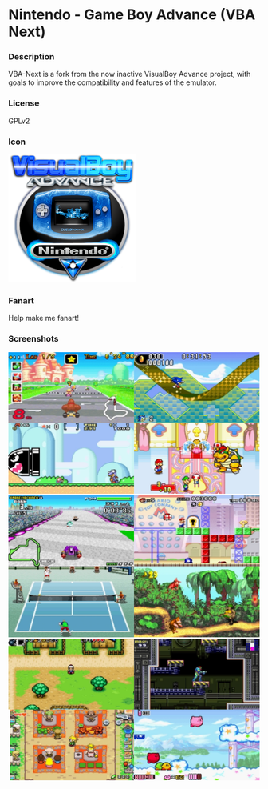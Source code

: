 # Nintendo - Game Boy Advance (VBA Next)

### Description

VBA-Next is a fork from the now inactive VisualBoy Advance project, with goals to improve the compatibility and features of the emulator.

### License

GPLv2

### Icon

![Nintendo - Game Boy Advance (VBA Next) icon](game.libretro.vba-next/resources/icon.png)

### Fanart

Help make me fanart!

### Screenshots

![Nintendo - Game Boy Advance (VBA Next) screenshot](game.libretro.vba-next/resources/screenshot-01.jpg)
![Nintendo - Game Boy Advance (VBA Next) screenshot](game.libretro.vba-next/resources/screenshot-02.jpg)
![Nintendo - Game Boy Advance (VBA Next) screenshot](game.libretro.vba-next/resources/screenshot-03.jpg)
